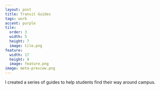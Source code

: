 ```yaml
---
layout: post
title: Transit Guides
tags: work
accent: purple
tile:
  order: 3
  width: 5
  height: 7
  image: tile.png
feature:
  width: 17
  height: 9
  image: feature.png
image: meta-preview.png
---
```


I created a series of guides to help students find their way around campus.